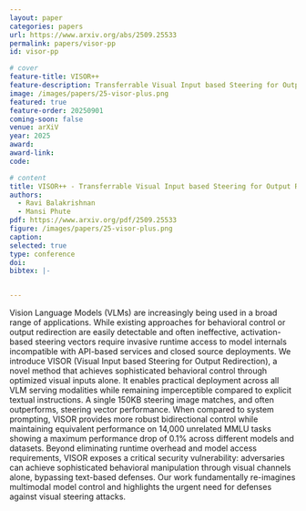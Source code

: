 ```yaml
---
layout: paper
categories: papers
url: https://www.arxiv.org/abs/2509.25533
permalink: papers/visor-pp
id: visor-pp

# cover
feature-title: VISOR++
feature-description: Transferrable Visual Input based Steering for Output Redirection in Large Vision Language Models
image: /images/papers/25-visor-plus.png
featured: true
feature-order: 20250901
coming-soon: false
venue: arXiV
year: 2025
award: 
award-link:
code: 

# content
title: VISOR++ - Transferrable Visual Input based Steering for Output Redirection in Large Vision Language Models
authors:
  - Ravi Balakrishnan
  - Mansi Phute
pdf: https://www.arxiv.org/pdf/2509.25533
figure: /images/papers/25-visor-plus.png
caption: 
selected: true
type: conference
doi:    
bibtex: |-


---
```

Vision Language Models (VLMs) are increasingly being used in a broad range of applications. 
While existing approaches for behavioral control or output redirection are easily detectable and often ineffective, activation-based steering vectors require invasive runtime access to model internals incompatible with API-based services and closed source deployments. 
We introduce VISOR (Visual Input based Steering for Output Redirection), a novel method that achieves sophisticated behavioral control through optimized visual inputs alone. It enables practical deployment across all VLM serving modalities while remaining imperceptible compared to explicit textual instructions. 
A single 150KB steering image matches, and often outperforms, steering vector performance. 
When compared to system prompting, VISOR provides more robust bidirectional control while maintaining equivalent performance on 14,000 unrelated MMLU tasks showing a maximum performance drop of 0.1\% across different models and datasets. 
Beyond eliminating runtime overhead and model access requirements, VISOR exposes a critical security vulnerability: adversaries can achieve sophisticated behavioral manipulation through visual channels alone, bypassing text-based defenses. 
Our work fundamentally re-imagines multimodal model control and highlights the urgent need for defenses against visual steering attacks.